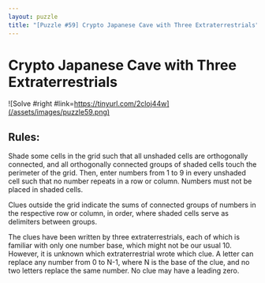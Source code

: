 ```yaml
---
layout: puzzle
title: "[Puzzle #59] Crypto Japanese Cave with Three Extraterrestrials"
---
```


# Crypto Japanese Cave with Three Extraterrestrials

![Solve #right #link=https://tinyurl.com/2cloj44w](/assets/images/puzzle59.png)

## Rules:

Shade some cells in the grid such that all unshaded cells are orthogonally connected, and all orthogonally connected groups of shaded cells touch the perimeter of the grid. Then, enter numbers from 1 to 9 in every unshaded cell such that no number repeats in a row or column. Numbers must not be placed in shaded cells.

Clues outside the grid indicate the sums of connected groups of numbers in the respective row or column, in order, where shaded cells serve as delimiters between groups.

The clues have been written by three extraterrestrials, each of which is familiar with only one number base, which might not be our usual 10. However, it is unknown which extraterrestrial wrote which clue. A letter can replace any number from 0 to N-1, where N is the base of the clue, and no two letters replace the same number. No clue may have a leading zero.  